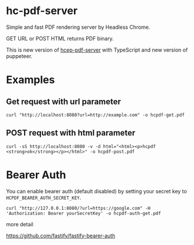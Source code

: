# hc-pdf-server

Simple and fast PDF rendering server by Headless Chrome.

GET URL or POST HTML returns PDF binary.

This is new version of [hcep-pdf-server](https://github.com/uyamazak/hcep-pdf-server/) with TypeScript and new version of puppeteer.


# Examples

## Get request with url parameter

```curl "http://localhost:8080?url=http://example.com" -o hcpdf-get.pdf```


## POST request with html parameter
```curl -sS http://localhost:8080 -v -d html="<html><p>hcpdf <strong>ok</strong></p></html>" -o hcpdf-post.pdf```


# Bearer Auth
You can enable bearer auth (default disabled) by setting your secret key to `HCPDF_BEARER_AUTH_SECRET_KEY`.

```
curl "http://127.0.0.1:8080/?url=https://google.com" -H 'Authorization: Bearer yourSecretKey' -o hcpdf-auth-get.pdf
```

more detail

https://github.com/fastify/fastify-bearer-auth

